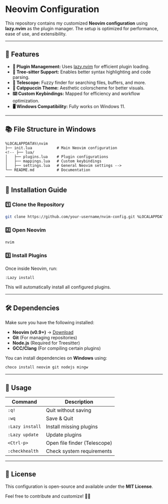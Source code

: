 # Neovim Configuration

This repository contains my customized **Neovim configuration** using **lazy.nvim** as the plugin manager. The setup is optimized for performance, ease of use, and extensibility.

---

## 📌 Features
- **🚀 Plugin Management:** Uses [lazy.nvim](https://github.com/folke/lazy.nvim) for efficient plugin loading.
- **🌲 Tree-sitter Support:** Enables better syntax highlighting and code parsing.
- **🔎 Telescope:** Fuzzy finder for searching files, buffers, and more.
- **🎨 Catppuccin Theme:** Aesthetic colorscheme for better visuals.
- **⌨️ Custom Keybindings:** Mapped for efficiency and workflow optimization.
- **🖥️ Windows Compatibility:** Fully works on Windows 11.

---

## 📚 File Structure in Windows
```
%LOCALAPPDATA%\nvim
├── init.lua           # Main Neovim configuration
<!-- ├── lua/
│   ├── plugins.lua    # Plugin configurations
│   ├── mappings.lua   # Custom keybindings
│   ├── settings.lua   # General Neovim settings -->
└── README.md          # Documentation
```

---

## 🚀 Installation Guide

### **1️⃣ Clone the Repository**
```bash
git clone https://github.com/your-username/nvim-config.git %LOCALAPPDATA%\nvim
```

### **2️⃣ Open Neovim**
```bash
nvim
```

### **3️⃣ Install Plugins**
Once inside Neovim, run:
```vim
:Lazy install
```
This will automatically install all configured plugins.

---

## 🛠 Dependencies
Make sure you have the following installed:
- **Neovim (v0.9+)** → [Download](https://neovim.io/)
- **Git** (For managing repositories)
- **Node.js** (Required for Treesitter)
- **GCC/Clang** (For compiling certain plugins)

You can install dependencies on **Windows** using:
```bash
choco install neovim git nodejs mingw
```

---

## 📝 Usage
| Command                  | Description |
|--------------------------|-------------|
| `:q!`                   | Quit without saving |
| `:wq`                   | Save & Quit |
| `:Lazy install`         | Install missing plugins |
| `:Lazy update`          | Update plugins |
| `<Ctrl-p>`              | Open file finder (Telescope) |
| `:checkhealth`          | Check system requirements |

<!-- ---

## 🔧 Configuration Customization
- To **add new plugins**, modify the `plugins.lua` file inside `lua/` directory.
- To **change key mappings**, update `mappings.lua`.
- To **update Neovim settings**, edit `settings.lua`. -->

---

## 🐝 License
This configuration is open-source and available under the **MIT License**.

Feel free to contribute and customize! 🚀🔥

